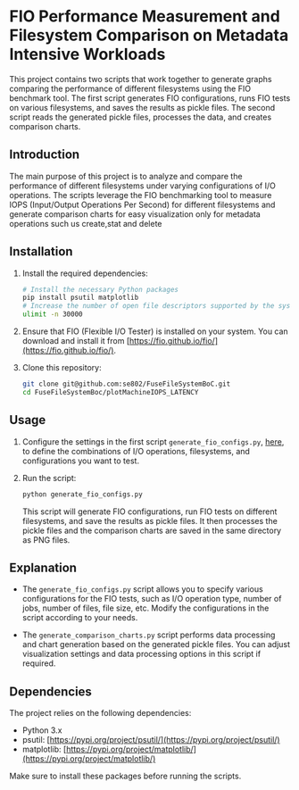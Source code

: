 # FIO Performance Measurement and Filesystem Comparison on Metadata Intensive Workloads

This project contains two scripts that work together to generate graphs comparing the performance of different filesystems using the FIO benchmark tool. The first script generates FIO configurations, runs FIO tests on various filesystems, and saves the results as pickle files. The second script reads the generated pickle files, processes the data, and creates comparison charts.


## Introduction

The main purpose of this project is to analyze and compare the performance of different filesystems under varying configurations of I/O operations. The scripts leverage the FIO benchmarking tool to measure IOPS (Input/Output Operations Per Second)  for different filesystems and generate comparison charts for easy visualization only for metadata operations such us create,stat and delete

## Installation

1. Install the required dependencies:

    ```bash
    # Install the necessary Python packages
    pip install psutil matplotlib
    # Increase the number of open file descriptors supported by the system 
    ulimit -n 30000
    ```

2. Ensure that FIO (Flexible I/O Tester) is installed on your system. You can download and install it from [https://fio.github.io/fio/](https://fio.github.io/fio/).

3. Clone this repository:

    ```bash
    git clone git@github.com:se802/FuseFileSystemBoC.git
    cd FuseFileSystemBoc/plotMachineIOPS_LATENCY
    ```

## Usage

1. Configure the settings in the first script `generate_fio_configs.py`, [here](https://github.com/se802/FuseFileSystemBoC/blob/a43342b9d5aa7abb542751df871cc2243da27009/plots/PLOT_METADATA_IOPS_LATENCY_SCRIPTS/generate_fio_configs.py#L258), to define the combinations of I/O operations, filesystems, and configurations you want to test.

2. Run the  script:

    ```bash
    python generate_fio_configs.py
    ```

    This script will generate FIO configurations, run FIO tests on different filesystems, and save the results as pickle files. It then processes the pickle files and the comparison charts are saved in the same directory as PNG files.



## Explanation

- The `generate_fio_configs.py` script allows you to specify various configurations for the FIO tests, such as I/O operation type, number of jobs, number of files, file size, etc. Modify the configurations in the script according to your needs.

- The `generate_comparison_charts.py` script performs data processing and chart generation based on the generated pickle files. You can adjust visualization settings and data processing options in this script if required.


## Dependencies

The project relies on the following dependencies:

- Python 3.x
- psutil: [https://pypi.org/project/psutil/](https://pypi.org/project/psutil/)
- matplotlib: [https://pypi.org/project/matplotlib/](https://pypi.org/project/matplotlib/)

Make sure to install these packages before running the scripts.


